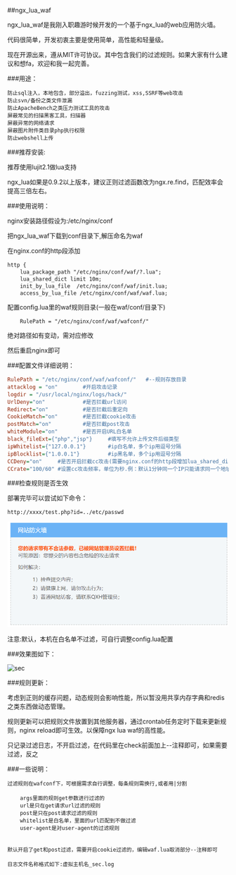 ##ngx_lua_waf

ngx_lua_waf是我刚入职趣游时候开发的一个基于ngx_lua的web应用防火墙。

代码很简单，开发初衷主要是使用简单，高性能和轻量级。

现在开源出来，遵从MIT许可协议。其中包含我们的过滤规则。如果大家有什么建议和想fa，欢迎和我一起完善。

###用途：
    	
	防止sql注入，本地包含，部分溢出，fuzzing测试，xss,SSRF等web攻击
	防止svn/备份之类文件泄漏
	防止ApacheBench之类压力测试工具的攻击
	屏蔽常见的扫描黑客工具，扫描器
	屏蔽异常的网络请求
	屏蔽图片附件类目录php执行权限
	防止webshell上传

###推荐安装:

推荐使用lujit2.1做lua支持

ngx_lua如果是0.9.2以上版本，建议正则过滤函数改为ngx.re.find，匹配效率会提高三倍左右。


###使用说明：

nginx安装路径假设为:/etc/nginx/conf

把ngx_lua_waf下载到conf目录下,解压命名为waf

在nginx.conf的http段添加

```apl
http {
    lua_package_path "/etc/nginx/conf/waf/?.lua";
    lua_shared_dict limit 10m;
    init_by_lua_file  /etc/nginx/conf/waf/init.lua;      
    access_by_lua_file /etc/nginx/conf/waf/waf.lua;
```

配置config.lua里的waf规则目录(一般在waf/conf/目录下)

```apl
    RulePath = "/etc/nginx/conf/waf/wafconf/"
```

绝对路径如有变动，需对应修改

然后重启nginx即可


###配置文件详细说明：

```ini
RulePath = "/etc/nginx/conf/waf/wafconf/"	#--规则存放目录
attacklog = "on"        #开启攻击记录
logdir = "/usr/local/nginx/logs/hack/"
UrlDeny="on"            #是否拦截url访问
Redirect="on"           #是否拦截后重定向
CookieMatch="on"        #是否拦截cookie攻击
postMatch="on"          #是否拦截post攻击
whiteModule="on"        #是否开启URL白名单
black_fileExt={"php","jsp"}     #填写不允许上传文件后缀类型
ipWhitelist={"127.0.0.1"}       #ip白名单，多个ip用逗号分隔
ipBlocklist={"1.0.0.1"}         #ip黑名单，多个ip用逗号分隔
CCDeny="on"     #是否开启拦截cc攻击(需要nginx.conf的http段增加lua_shared_dict limit 10m;)
CCrate="100/60" #设置cc攻击频率，单位为秒.例：默认1分钟同一个IP只能请求同一个地址100次

```

###检查规则是否生效

部署完毕可以尝试如下命令：        



```apl
http://xxxx/test.php?id=../etc/passwd

```



![sec](https://github.com/qinxiaohai/tp/blob/master/tttttttttttttt.png?raw=true)

注意:默认，本机在白名单不过滤，可自行调整config.lua配置

###效果图如下：

![sec](http://i.imgur.com/wTgOcm2.png)



###规则更新：

考虑到正则的缓存问题，动态规则会影响性能，所以暂没用共享内存字典和redis之类东西做动态管理。

规则更新可以把规则文件放置到其他服务器，通过crontab任务定时下载来更新规则，nginx reload即可生效。以保障ngx lua waf的高性能。

只记录过滤日志，不开启过滤，在代码里在check前面加上--注释即可，如果需要过滤，反之

###一些说明：

	过滤规则在wafconf下，可根据需求自行调整，每条规则需换行,或者用|分割
	
		args里面的规则get参数进行过滤的
		url是只在get请求url过滤的规则		
		post是只在post请求过滤的规则		
		whitelist是白名单，里面的url匹配到不做过滤		
		user-agent是对user-agent的过滤规则


	默认开启了get和post过滤，需要开启cookie过滤的，编辑waf.lua取消部分--注释即可
	
	日志文件名称格式如下:虚拟主机名_sec.log



